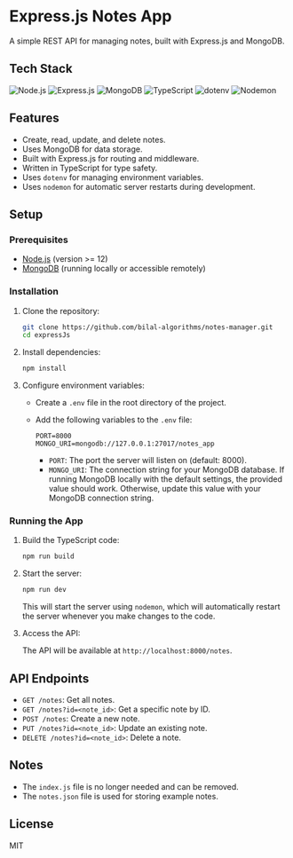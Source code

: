 # Express.js Notes App

A simple REST API for managing notes, built with Express.js and MongoDB.

## Tech Stack

![Node.js](https://img.shields.io/badge/Node.js-339933?style=for-the-badge&logo=node.js&logoColor=white)
![Express.js](https://img.shields.io/badge/Express.js-000000?style=for-the-badge&logo=express&logoColor=white)
![MongoDB](https://img.shields.io/badge/MongoDB-47A248?style=for-the-badge&logo=mongodb&logoColor=white)
![TypeScript](https://img.shields.io/badge/TypeScript-3178C6?style=for-the-badge&logo=typescript&logoColor=white)
![dotenv](https://img.shields.io/badge/dotenv-000000?style=for-the-badge&logo=dotenv&logoColor=white)
![Nodemon](https://img.shields.io/badge/Nodemon-76D04B?style=for-the-badge&logo=nodemon&logoColor=white)

## Features

- Create, read, update, and delete notes.
- Uses MongoDB for data storage.
- Built with Express.js for routing and middleware.
- Written in TypeScript for type safety.
- Uses `dotenv` for managing environment variables.
- Uses `nodemon` for automatic server restarts during development.

## Setup

### Prerequisites

- [Node.js](https://nodejs.org/) (version >= 12)
- [MongoDB](https://www.mongodb.com/) (running locally or accessible remotely)

### Installation

1.  Clone the repository:

    ```bash
    git clone https://github.com/bilal-algorithms/notes-manager.git
    cd expressJs
    ```

2.  Install dependencies:

    ```bash
    npm install
    ```

3.  Configure environment variables:

    - Create a `.env` file in the root directory of the project.
    - Add the following variables to the `.env` file:

      ```
      PORT=8000
      MONGO_URI=mongodb://127.0.0.1:27017/notes_app
      ```

      - `PORT`: The port the server will listen on (default: 8000).
      - `MONGO_URI`: The connection string for your MongoDB database. If running MongoDB locally with the default settings, the provided value should work. Otherwise, update this value with your MongoDB connection string.

### Running the App

1.  Build the TypeScript code:

    ```bash
    npm run build
    ```

2.  Start the server:

    ```bash
    npm run dev
    ```

    This will start the server using `nodemon`, which will automatically restart the server whenever you make changes to the code.

3.  Access the API:

    The API will be available at `http://localhost:8000/notes`.

## API Endpoints

- `GET /notes`: Get all notes.
- `GET /notes?id=<note_id>`: Get a specific note by ID.
- `POST /notes`: Create a new note.
- `PUT /notes?id=<note_id>`: Update an existing note.
- `DELETE /notes?id=<note_id>`: Delete a note.

## Notes

- The `index.js` file is no longer needed and can be removed.
- The `notes.json` file is used for storing example notes.

## License

MIT
